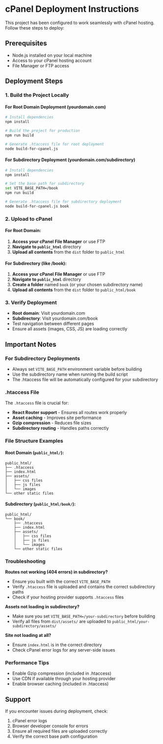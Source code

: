 
# cPanel Deployment Instructions

This project has been configured to work seamlessly with cPanel hosting. Follow these steps to deploy:

## Prerequisites
- Node.js installed on your local machine
- Access to your cPanel hosting account
- File Manager or FTP access

## Deployment Steps

### 1. Build the Project Locally

#### For Root Domain Deployment (yourdomain.com)
```bash
# Install dependencies
npm install

# Build the project for production
npm run build

# Generate .htaccess file for root deployment
node build-for-cpanel.js
```

#### For Subdirectory Deployment (yourdomain.com/subdirectory)
```bash
# Install dependencies
npm install

# Set the base path for subdirectory
set VITE_BASE_PATH=/book
npm run build

# Generate .htaccess file for subdirectory deployment
node build-for-cpanel.js book
```

### 2. Upload to cPanel

#### For Root Domain:
1. **Access your cPanel File Manager** or use FTP
2. **Navigate to `public_html`** directory
3. **Upload all contents** from the `dist` folder to `public_html`

#### For Subdirectory (like /book):
1. **Access your cPanel File Manager** or use FTP
2. **Navigate to `public_html`** directory
3. **Create a folder** named `book` (or your chosen subdirectory name)
4. **Upload all contents** from the `dist` folder to `public_html/book`

### 3. Verify Deployment
- **Root domain**: Visit yourdomain.com
- **Subdirectory**: Visit yourdomain.com/book
- Test navigation between different pages
- Ensure all assets (images, CSS, JS) are loading correctly

## Important Notes

### For Subdirectory Deployments
- Always set `VITE_BASE_PATH` environment variable before building
- Use the subdirectory name when running the build script
- The .htaccess file will be automatically configured for your subdirectory

### .htaccess File
The `.htaccess` file is crucial for:
- **React Router support** - Ensures all routes work properly
- **Asset caching** - Improves site performance
- **Gzip compression** - Reduces file sizes
- **Subdirectory routing** - Handles paths correctly

### File Structure Examples

#### Root Domain (`public_html/`):
```
public_html/
├── .htaccess
├── index.html
├── assets/
│   ├── css files
│   ├── js files
│   └── images
└── other static files
```

#### Subdirectory (`public_html/book/`):
```
public_html/
└── book/
    ├── .htaccess
    ├── index.html
    ├── assets/
    │   ├── css files
    │   ├── js files
    │   └── images
    └── other static files
```

### Troubleshooting

**Routes not working (404 errors) in subdirectory?**
- Ensure you built with the correct `VITE_BASE_PATH`
- Verify `.htaccess` file is uploaded and contains the correct subdirectory paths
- Check if your hosting provider supports `.htaccess` files

**Assets not loading in subdirectory?**
- Make sure you set `VITE_BASE_PATH=/your-subdirectory` before building
- Verify all files from `dist/assets/` are uploaded to `public_html/your-subdirectory/assets/`

**Site not loading at all?**
- Ensure `index.html` is in the correct directory
- Check cPanel error logs for any server-side issues

### Performance Tips
- Enable Gzip compression (included in .htaccess)
- Use CDN if available through your hosting provider
- Enable browser caching (included in .htaccess)

## Support
If you encounter issues during deployment, check:
1. cPanel error logs
2. Browser developer console for errors
3. Ensure all required files are uploaded correctly
4. Verify the correct base path configuration
